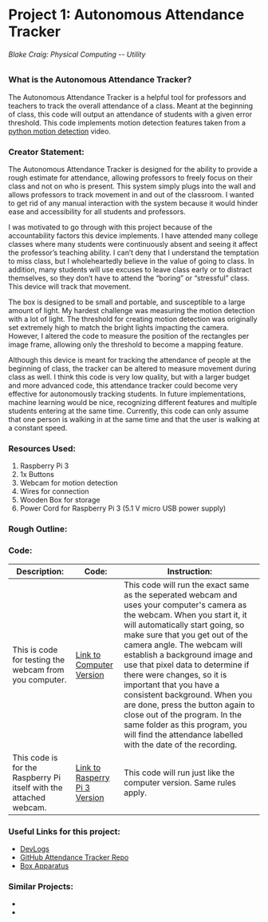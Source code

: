 # **Project 1: Autonomous Attendance Tracker**
###### Blake Craig: Physical Computing -- Utility

### What is the Autonomous Attendance Tracker?
The Autonomous Attendance Tracker is a helpful tool for professors and teachers to track the overall attendance of a class. Meant at the beginning of class, this code will output an attendance of students with a given error threshold. This code implements motion detection features taken from a [python motion detection](https://www.youtube.com/watch?v=oxmZ9zczptg) video.

### Creator Statement:
The Autonomous Attendance Tracker is designed for the ability to provide a rough estimate for attendance, allowing professors to freely focus on their class and not on who is present. This system simply plugs into the wall and allows professors to track movement in and out of the classroom. I wanted to get rid of any manual interaction with the system because it would hinder ease and accessibility for all students and professors.

I was motivated to go through with this project because of the accountability factors this device implements. I have attended many college classes where many students were continuously absent and seeing it affect the professor’s teaching ability. I can’t deny that I understand the temptation to miss class, but I wholeheartedly believe in the value of going to class. In addition, many students will use excuses to leave class early or to distract themselves, so they don’t have to attend the “boring” or “stressful” class. This device will track that movement.

The box is designed to be small and portable, and susceptible to a large amount of light. My hardest challenge was measuring the motion detection with a lot of light. The threshold for creating motion detection was originally set extremely high to match the bright lights impacting the camera. However, I altered the code to measure the position of the rectangles per image frame, allowing only the threshold to become a mapping feature.

Although this device is meant for tracking the attendance of people at the beginning of class, the tracker can be altered to measure movement during class as well. I think this code is very low quality, but with a larger budget and more advanced code, this attendance tracker could become very effective for autonomously tracking students. In future implementations, machine learning would be nice, recognizing different features and multiple students entering at the same time. Currently, this code can only assume that one person is walking in at the same time and that the user is walking at a constant speed.


### Resources Used:
1. Raspberry Pi 3
2. 1x Buttons
3. Webcam for motion detection
4. Wires for connection
5. Wooden Box for storage
6. Power Cord for Raspberry Pi 3 (5.1 V micro USB power supply)

### Rough Outline:
  

### Code:
 Description: | Code: | Instruction:
 --- | --- | --- 
 This is code for testing the webcam from you computer. | [Link to Computer Version](https://github.com/blakecraig25/Attendance-Tracker/blob/main/InputOutput.py) | This code will run the exact same as the seperated webcam and uses your computer's camera as the webcam. When you start it, it will automatically start going, so make sure that you get out of the camera angle. The webcam will establish a background image and use that pixel data to determine if there were changes, so it is important that you have a consistent background. When you are done, press the button again to close out of the program. In the same folder as this program, you will find the attendance labelled with the date of the recording.
This code is for the Raspberry Pi itself with the attached webcam.  | [Link to Rasperry Pi 3 Version](http://github.com/blakecraig25/Attendance-Tracker) | This code will run just like the computer version. Same rules apply.
 
 
### Useful Links for this project:
- [DevLogs](https://docs.google.com/document/d/1_ZYp7lE-O2B3Qo3t3RXmOEeQC7iaxt-k5I9XMCQGwAs/edit?usp=sharing)
- [GitHub Attendance Tracker Repo](https://github.com/blakecraig25/Attendance-Tracker)
- [Box Apparatus](https://en.makercase.com/#/basicbox)

### Similar Projects:
- []()
- []()
